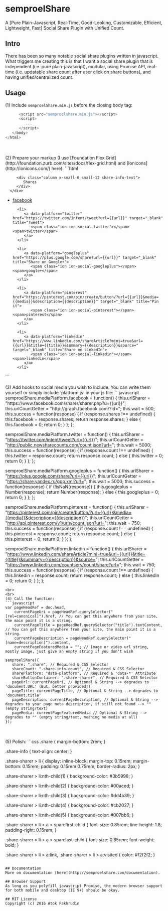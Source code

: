 # semproelShare
A [Pure Plain-Javascript, Real-Time, Good-Looking, Customizable, Efficient, Lightweight, Fast] Social Share Plugin with Unified Count.

## Intro
There has been so many notable social share plugins written in javascript. What triggers me creating this is that I want a social share plugin that is independent (i.e. pure plain-javascript), modular, using Promise API, real-time (i.e. updatable share count after user click on share buttons), and having unified/centralized count.

## Usage
(1) Include `semproelShare.min.js` before the closing body tag:
```javascript
      <script src="semproelshare.min.js"></script>
      <script>
         ...
      </script>
   </body>
</html>
```
<br>
<br>
(2) Prepare your markup (I use [Foundation Flex Grid](http://foundation.zurb.com/sites/docs/flex-grid.html) and [Ionicons](http://ionicons.com/) here):
```html
<div class="row align-center align-middle share">
   <div class="column x-small-12 small-3 share-info">
      <div class="row">
         <div class="column x-small-6 small-12 share-info-count">
            <span class="ion ion-spin ion-load-c"></span> <!-- This will be replaced by share counts --> 
         </div>
         
         <div class="column x-small-6 small-12 share-info-text">
            Shares
         </div>
      </div>
   </div>
   
   <ul class="column x-small-12 small-9 share-sharer">
      <li>
         <a data-platform="facebook" href="https://www.facebook.com/sharer/sharer.php?u={{url}}" target="_blank" title="Share on Facebook">
            <span class="ion ion-social-facebook"></span> <span>facebook</span>
         </a>
      </li>
      
      <li>
         <a data-platform="twitter" href="https://twitter.com/intent/tweet?url={{url}}" target="_blank" title="Tweet">
            <span class="ion ion-social-twitter"></span> <span>twitter</span>
         </a>
      </li>
      
      <li>
         <a data-platform="googleplus" href="https://plus.google.com/share?url={{url}}" target="_blank" title="Share on Google+">
            <span class="ion ion-social-googleplus"></span> <span>google+</span>
         </a>
      </li>
      
      <li>
         <a data-platform="pinterest" href="https://pinterest.com/pin/create/button/?url={{url}}&media={{media}}&description={{description}}" target="_blank" title="Pin it">
            <span class="ion ion-social-pinterest"></span> <span>pinterest</span>
         </a>
      </li>
      
      <li>
         <a data-platform="linkedin" href="https://www.linkedin.com/shareArticle?mini=true&url={{url}}&title={{title}}&summary={{description}}&source=" target="_blank" title="Share on LinkedIn">
            <span class="ion ion-social-linkedin"></span> <span>linkedin</span>
         </a>
      </li>
   </ul>
</div>
```
<br>
<br>
(3) Add hooks to social media you wish to include. You can write them yourself or simply include `platform.js` in your js file:
```javascript
semproelShare.mediaPlatform.facebook = function() {
   this.urlSharer = "https://www.facebook.com/sharer/sharer.php?u={{url}}";
   this.urlCountGetter = "http://graph.facebook.com/?id=";
   this.wait = 500;
   this.success = function(response) {
      if (response.shares !== undefined) {
         this.facebook = response.shares;
         return response.shares;
      } else {
         this.facebook = 0;
         return 0;
      }
   };
};

semproelShare.mediaPlatform.twitter = function() {
   this.urlSharer = "https://twitter.com/intent/tweet?url={{url}}";
   this.urlCountGetter = "http://public.newsharecounts.com/count.json?url=";
   this.wait = 5000;
   this.success = function(response) {
      if (response.count !== undefined) {
         this.twitter = response.count;
         return response.count;
      } else {
         this.twitter = 0;
         return 0;
      }
   };
};

semproelShare.mediaPlatform.googleplus = function() {
   this.urlSharer = "https://plus.google.com/share?url={{url}}";
   this.urlCountGetter = "https://share.yandex.ru/gpp.xml?url=";
   this.wait = 5000;
   this.success = function(response) {
      if (!isNaN(response)) {
         this.googleplus = Number(response);
         return Number(response);
      } else {
         this.googleplus = 0;
         return 0;
      }
   };
};

semproelShare.mediaPlatform.pinterest = function() {
   this.urlSharer = "https://pinterest.com/pin/create/button/?url={{url}}&media={{media}}&description={{description}}";
   this.urlCountGetter = "http://api.pinterest.com/v1/urls/count.json?url=";
   this.wait = 750;
   this.success = function(response) {
      if (response.count !== undefined) {
         this.pinterest = response.count;
         return response.count;
      } else {
         this.pinterest = 0;
         return 0;
      }
   };
};

semproelShare.mediaPlatform.linkedin = function() {
   this.urlSharer = "https://www.linkedin.com/shareArticle?mini=true&url={{url}}&title={{title}}&summary={{description}}&source=";
   this.urlCountGetter = "https://www.linkedin.com/countserv/count/share?url=";
   this.wait = 750;
   this.success = function(response) {
      if (response.count !== undefined) {
         this.linkedin = response.count;
         return response.count;
      } else {
         this.linkedin = 0;
         return 0;
      }
   };
};
```
<br>
<br>
(4) Call the function:
```javascript
var pageHeadRef = doc.head,
    currentPageUri = pageHeadRef.querySelector("[rel=canonical]").href, // You can get this anywhere from your site, the main point it is a string.
    currentPageTitle = pageHeadRef.querySelector("title").textContent, // You can get this anywhere from your site, the main point it is a string.
    currentPageDescription = pageHeadRef.querySelector("[name=description]").content,
    currentPageFeaturedMedia = ""; // Image or video url string, mostly image, just give an empty string if you don't wish

semproelShare({
   share: ".share", // Required & CSS Selector
   shareCount: ".share-info-count", // Required & CSS Selector
   sharePlatform: "data-platform", // Required & 'data-*' Attribute
   shareButtonContainer: ".share-sharer", // Required & CSS Selector
   pageUrl: currentPageUri, // Optional & String --> degrades to 'document.URL' (But, better provided!)
   pageTitle: currentPageTitle, // Optional & String --> degrades to 'document.title'
   pageDescription: currentPageDescription, // Optional & String --> degrades to your page meta description, if still not found --> "" (empty string/text)
   pageMedia: currentPageFeaturedMedia // Optional & String --> degrades to "" (empty string/text, meaning no media at all)
});
```
<br>
<br>
(5) Polish:
```css
.share {
   margin-bottom: 2rem;
}

.share-info {
   text-align: center;
}

.share-sharer > li {
   display: inline-block;
   margin-top: 0.15rem;
   margin-bottom: 0.15rem;
   padding: 0.15rem 0.75rem;
   border-radius: 2px;
}

.share-sharer > li:nth-child(1) {
   background-color: #3b5998;
}

.share-sharer > li:nth-child(2) {
   background-color: #00aced;
}

.share-sharer > li:nth-child(3) {
   background-color: #dd4b39;
}

.share-sharer > li:nth-child(4) {
   background-color: #cb2027;
}

.share-sharer > li:nth-child(5) {
   background-color: #007bb6;
}

.share-sharer > li > a > span:first-child {
   font-size: 0.85rem;
   line-height: 1.8;
   padding-right: 0.15rem;
}

.share-sharer > li > a > span:last-child {
   font-size: 0.85rem;
   font-weight: bold;
}

.share-sharer > li > a:link, .share-sharer > li > a:visited {
   color: #f2f2f2;
}
```

## Documentation
More on documentation [here](http://semproelshare.com/documentation).

## Browser Support
As long as you polyfill javascript Promise, the modern browser support for both mobile and desktop (IE 9+) should be okay.

## MIT License
Copyright (c) 2016 Atok Fakhrudin
